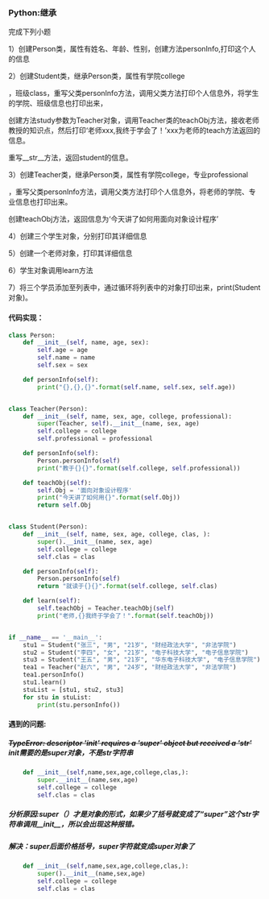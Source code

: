 ### Python:继承

完成下列小题

1）创建Person类，属性有姓名、年龄、性别，创建方法personInfo,打印这个人的信息

2）创建Student类，继承Person类，属性有学院college

，班级class，重写父类personInfo方法，调用父类方法打印个人信息外，将学生的学院、班级信息也打印出来，

创建方法study参数为Teacher对象，调用Teacher类的teachObj方法，接收老师教授的知识点，然后打印‘老师xxx,我终于学会了！’xxx为老师的teach方法返回的信息。

重写__str__方法，返回student的信息。

3）创建Teacher类，继承Person类，属性有学院college，专业professional

，重写父类personInfo方法，调用父类方法打印个人信息外，将老师的学院、专业信息也打印出来。

创建teachObj方法，返回信息为‘今天讲了如何用面向对象设计程序’

4）创建三个学生对象，分别打印其详细信息

5）创建一个老师对象，打印其详细信息

6）学生对象调用learn方法

7）将三个学员添加至列表中，通过循环将列表中的对象打印出来，print(Student对象)。

#### 代码实现：

```python
class Person:
    def __init__(self, name, age, sex):
        self.age = age
        self.name = name
        self.sex = sex

    def personInfo(self):
        print("{},{},{}".format(self.name, self.sex, self.age))


class Teacher(Person):
    def __init__(self, name, sex, age, college, professional):
        super(Teacher, self).__init__(name, sex, age)
        self.college = college
        self.professional = professional

    def personInfo(self):
        Person.personInfo(self)
        print("教于{}{}".format(self.college, self.professional))

    def teachObj(self):
        self.Obj = '面向对象设计程序'
        print("今天讲了如何用{}".format(self.Obj))
        return self.Obj


class Student(Person):
    def __init__(self, name, sex, age, college, clas, ):
        super().__init__(name, sex, age)
        self.college = college
        self.clas = clas

    def personInfo(self):
        Person.personInfo(self)
        return "就读于{}{}".format(self.college, self.clas)

    def learn(self):
        self.teachObj = Teacher.teachObj(self)
        print("老师,{}我终于学会了！".format(self.teachObj))


if __name__ == '__main__':
    stu1 = Student("张三", "男", "21岁", "财经政法大学", "非法学院")
    stu2 = Student("李四", "女", "21岁", "电子科技大学", "电子信息学院")
    stu3 = Student("王五", "男", "21岁", "华东电子科技大学", "电子信息学院")
    tea1 = Teacher("赵六", "男", "24岁", "财经政法大学", "非法学院")
    tea1.personInfo()
    stu1.learn()
    stuList = [stu1, stu2, stu3]
    for stu in stuList:
        print(stu.personInfo())
```



#### 遇到的问题:

##### ~~TypeError: descriptor '__init__' requires a 'super' object but received a 'str'~~ init需要的是super对象，不是str字符串

```python
    def __init__(self,name,sex,age,college,clas,):
        super.__init__(name,sex,age)
        self.college = college
        self.clas = clas
```

##### 分析原因:super（）才是对象的形式，如果少了括号就变成了“super”这个str字符串调用__init__，所以会出现这种报错。

##### 解决：super后面价格括号，super字符就变成super对象了

```python
    def __init__(self,name,sex,age,college,clas,):
        super().__init__(name,sex,age)
        self.college = college
        self.clas = clas
```

